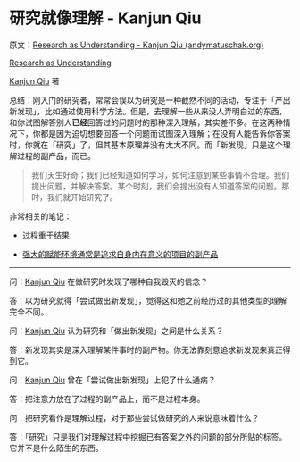 # 研究就像理解 - Kanjun Qiu

原文：[Research as Understanding - Kanjun Qiu (andymatuschak.org)](https://notes.andymatuschak.org/zDKZVL9Fr1NnDRsQD2B4EW1)

[Research as Understanding](https://kanjun.me/writing/research-as-understanding)

[Kanjun Qiu](https://notes.andymatuschak.org/zFdMXBSkXye5fEbPRk4vzyv) 著

总结：刚入门的研究者，常常会误以为研究是一种截然不同的活动，专注于「产出新发现」，比如通过使用科学方法。但是，去理解一些从来没人弄明白过的东西，和你试图解答别人**已经**回答过的问题时的那种深入理解，其实差不多。在这两种情况下，你都是因为迫切想要回答一个问题而试图深入理解；在没有人能告诉你答案时，你就在「研究」了，但其基本原理并没有太大不同。而「新发现」只是这个理解过程的副产品，而已。

> 我们天生好奇；我们已经知道如何学习，如何注意到某些事情不合理。我们提出问题，并解决答案。某个时刻，我们会提出没有人知道答案的问题。那时，我们就开始研究了。

非常相关的笔记：

- [过程重于结果](https://notes.andymatuschak.org/zY4QE4Q6NJpGZZh4Binv2xB)

- [强大的赋能环境通常是追求自身内在意义的项目的副产品](https://notes.andymatuschak.org/z2huUCj3ko99HdzFcmEDfZD)

------

问：[Kanjun Qiu](https://notes.andymatuschak.org/Kanjun_Qiu) 在做研究时发现了哪种自我毁灭的信念？

答：以为研究就得「尝试做出新发现」，觉得这和她之前经历过的其他类型的理解完全不同。

问：[Kanjun Qiu](https://notes.andymatuschak.org/Kanjun_Qiu) 认为研究和「做出新发现」之间是什么关系？

答：新发现其实是深入理解某件事时的副产物。你无法靠刻意追求新发现来真正得到它。

问：[Kanjun Qiu](https://notes.andymatuschak.org/Kanjun_Qiu) 曾在「尝试做出新发现」上犯了什么通病？

答：把注意力放在了过程的副产品上，而不是过程本身。

问：把研究看作是理解过程，对于那些尝试做研究的人来说意味着什么？

答：「研究」只是我们对理解过程中挖掘已有答案之外的问题的部分所贴的标签。它并不是什么陌生的东西。